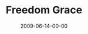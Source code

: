 ---
layout: message
category: message
series: "Roadmap For A Revolution"
title: "Freedom   Grace"
date: 2009-06-14-00-00
message_id: 567
sc-permalink-url: "http://soundcloud.com/crdschurch/freedom-and-grace"
audio: "http://s3.amazonaws.com/crossroads-media/messages/audio/Roadmap6.mp3"
audio-duration: "34:39"
description: "Brian Tome discusses how Jesus came to set us free."
video: "http://s3.amazonaws.com/crossroads-media/messages/video/Roadmap6.mp4"
video-duration: "34:39"
yt-video-id: "mw7XH05P2Hw"
video-image: "http://s3.amazonaws.com/crossroads-media/images/Roadmap6-still.jpg"
notes-description: ""
notes: "http://s3.amazonaws.com/crossroads-media/documents/SN_06_20-21_09.pdf"
notes-title: "Freedom and Grace (study notes)"
tag: 
 - freedom
 - grace
 - roadmap
 - tome
 - paul
 - early-church
 - acts
 - prison
explicit: false
---